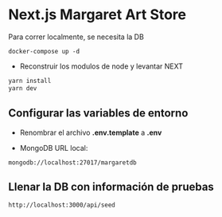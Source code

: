 # Next.js Margaret Art Store

Para correr localmente, se necesita la DB
```
docker-compose up -d
```

* Reconstruir los modulos de node y levantar NEXT

```bash
yarn install
yarn dev
```

## Configurar las variables de entorno

* Renombrar el archivo __.env.template__ a __.env__

* MongoDB URL local:

```
mongodb://localhost:27017/margaretdb
```

## Llenar la DB con información de pruebas

```
http://localhost:3000/api/seed
```